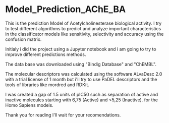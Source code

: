 # Model_Prediction_AChE_BA

This is the prediction Model of Acetylcholinesterase biological activity.
I try to test different algorithms to predict and analyze important
characteristics in the classificator models like sensitivity, selectivity and accuracy using the confusion matrix.

Initialy i did the project using a Jupyter notebook and i am going to try to improve different predictions methods.

The data base was downloaded using "Bindig Database" and "ChEMBL".

The molecular descriptors was calculated using the software ALvaDesc 2.0 with a trial license of 1 month but i'll try
to use PaDEL descriptors and the tools of libraries like mordred and RDKit.

I was created a gap of 1.5  units of pIC50 such as separation of active and inactive molecules starting with 6,75 (Active) and  <5,25 (Inactive).
for the Homo Sapiens models.

Thank you for reading I'll wait for your recomendations.
